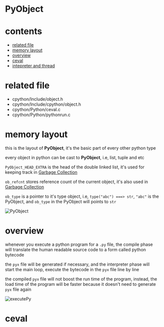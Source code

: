 # PyObject

# contents

* [related file](#related-file)
* [memory layout](#memory-layout)
* [overview](#overview)
* [ceval](#ceval)
* [intepreter and thread](#intepreter-and-thread)

# related file

* cpython/Include/object.h
* cpython/Include/cpython/object.h
* cpython/Python/ceval.c
* cpython/Python/pythonrun.c

# memory layout

this is the layout of **PyObject**, it's the basic part of every other python type

every object in python can be cast to **PyObject**, i.e, list, tuple and etc

`PyObject_HEAD_EXTRA` is the head of the double linked list, it's used for keeping track in [Garbage Collection](https://github.com/zpoint/CPython-Internals/blob/master/Interpreter/gc/gc.md)

`ob_refcnt` stores reference count of the current object, it's also used in [Garbage Collection](https://github.com/zpoint/CPython-Internals/blob/master/Interpreter/gc/gc.md)

`ob_type` is a pointer to it's type object, i.e, `type("abc") ===> str`, `"abc"` is the PyObject, and `ob_type` in the PyObject will points to `str`

![PyObject](https://github.com/zpoint/CPython-Internals/blob/master/Interpreter/pyobject/PyObject.png)

# overview

whenever you execute a python program for a `.py` file, the compile phase will translate the human readable source code to a form called python bytecode

the `pyx` file will be generated if necessary, and the interpreter phase will start the main loop, execute the bytecode in the `pyx` file line by line

the compiled `pyx` file will not boost the run time of the program, instead, the load time of the program will be faster because it doesn't need to generate `pyx` file again

![executePy](https://github.com/zpoint/CPython-Internals/blob/master/Interpreter/pyobject/executePy.png)

# ceval

